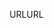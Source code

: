 <span data-ttu-id="66f3a-101">URL</span><span class="sxs-lookup"><span data-stu-id="66f3a-101">URL</span></span>
